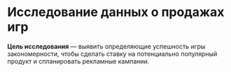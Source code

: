 # Исследование данных о продажах игр
**Цель исследования** — выявить определяющие успешность игры закономерности, чтобы сделать ставку на потенциально популярный продукт и спланировать рекламные кампании.

